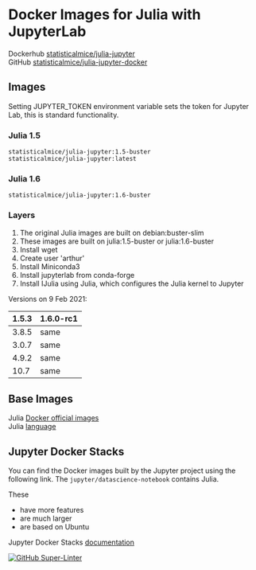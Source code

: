 # Docker Images for Julia with JupyterLab

Dockerhub [statisticalmice/julia-jupyter](https://hub.docker.com/repository/docker/statisticalmice/julia-jupyter)  
GitHub [statisticalmice/julia-jupyter-docker](https://github.com/StatisticalMice/julia-jupyter-docker)

## Images

Setting JUPYTER_TOKEN environment variable sets the token for Jupyter Lab, this is standard functionality.

### Julia 1.5

`statisticalmice/julia-jupyter:1.5-buster`  
`statisticalmice/julia-jupyter:latest`

### Julia 1.6

`statisticalmice/julia-jupyter:1.6-buster`

### Layers

1. The original Julia images are built on debian:buster-slim
2. These images are built on julia:1.5-buster or julia:1.6-buster
3. Install wget
4. Create user 'arthur'
5. Install Miniconda3
6. Install jupyterlab from conda-forge
7. Install IJulia using Julia, which configures the Julia kernel to Jupyter

Versions on 9 Feb 2021:  

| 1.5.3 | 1.6.0-rc1 |
|-------|-----------|
| 3.8.5 | same      |
| 3.0.7 | same      |
| 4.9.2 | same      |
| 10.7  | same      |

## Base Images

Julia [Docker official images](https://hub.docker.com/_/julia)  
Julia [language](https://julialang.org)

## Jupyter Docker Stacks

You can find the Docker images built by the Jupyter project using the following link. The `jupyter/datascience-notebook` contains Julia.

These
* have more features
* are much larger
* are based on Ubuntu

Jupyter Docker Stacks [documentation](https://jupyter-docker-stacks.readthedocs.io/en/latest/)

[![GitHub Super-Linter](https://github.com/StatisticalMice/julia-jupyter-docker/workflows/Super-Linter/badge.svg)](https://github.com/marketplace/actions/super-linter)
